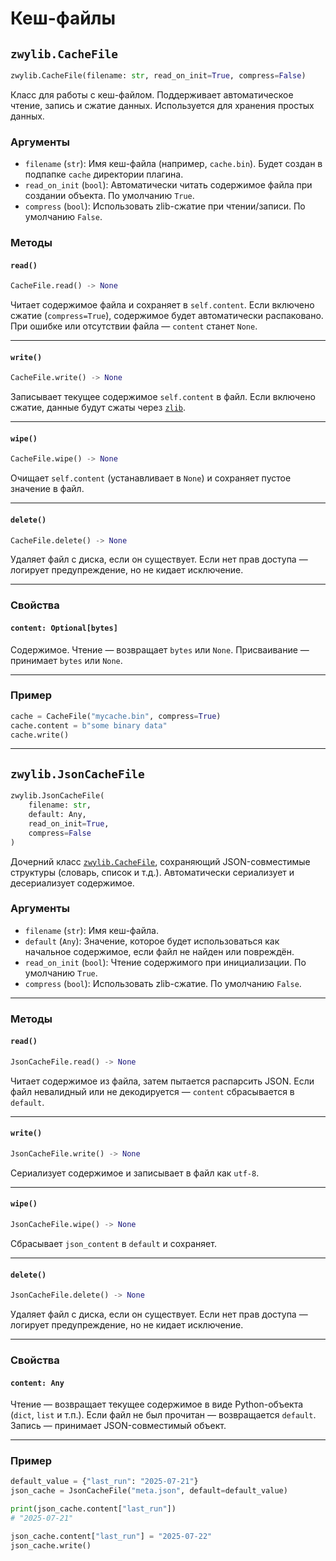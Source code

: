 # Кеш-файлы

## `zwylib.CacheFile`

```python
zwylib.CacheFile(filename: str, read_on_init=True, compress=False)
```

Класс для работы с кеш-файлом. Поддерживает автоматическое чтение, запись и сжатие данных. Используется для хранения простых данных.

### Аргументы

* `filename` (`str`): Имя кеш-файла (например, `cache.bin`). Будет создан в подпапке `cache` директории плагина.
* `read_on_init` (`bool`): Автоматически читать содержимое файла при создании объекта. По умолчанию `True`.
* `compress` (`bool`): Использовать zlib-сжатие при чтении/записи. По умолчанию `False`.

### Методы

#### `read()`

```python
CacheFile.read() -> None
```

Читает содержимое файла и сохраняет в `self.content`. Если включено сжатие (`compress=True`), содержимое будет автоматически распаковано. При ошибке или отсутствии файла — `content` станет `None`.

---

#### `write()`

```python
CacheFile.write() -> None
```

Записывает текущее содержимое `self.content` в файл. Если включено сжатие, данные будут сжаты через [`zlib`](https://docs.python.org/3/library/zlib.html).

---

#### `wipe()`

```python
CacheFile.wipe() -> None
```

Очищает `self.content` (устанавливает в `None`) и сохраняет пустое значение в файл.

---

#### `delete()`

```python
CacheFile.delete() -> None
```

Удаляет файл с диска, если он существует. Если нет прав доступа — логирует предупреждение, но не кидает исключение.

---

### Свойства

#### `content: Optional[bytes]`

Содержимое. Чтение — возвращает `bytes` или `None`. Присваивание — принимает `bytes` или `None`.

---

### Пример

```python
cache = CacheFile("mycache.bin", compress=True)
cache.content = b"some binary data"
cache.write()
```

---

## `zwylib.JsonCacheFile`

```python
zwylib.JsonCacheFile(
	filename: str,
	default: Any,
	read_on_init=True,
	compress=False
)
```

Дочерний класс [`zwylib.CacheFile`](/cachefiles#zwylibcachefile), сохраняющий JSON-совместимые структуры (словарь, список и т.д.). Автоматически сериализует и десериализует содержимое.

### Аргументы

* `filename` (`str`): Имя кеш-файла.
* `default` (`Any`): Значение, которое будет использоваться как начальное содержимое, если файл не найден или повреждён.
* `read_on_init` (`bool`): Чтение содержимого при инициализации. По умолчанию `True`.
* `compress` (`bool`): Использовать zlib-сжатие. По умолчанию `False`.

---

### Методы

#### `read()`

```python
JsonCacheFile.read() -> None
```

Читает содержимое из файла, затем пытается распарсить JSON. Если файл невалидный или не декодируется — `content` сбрасывается в `default`.

---

#### `write()`

```python
JsonCacheFile.write() -> None
```

Сериализует содержимое и записывает в файл как `utf-8`.

---

#### `wipe()`

```python
JsonCacheFile.wipe() -> None
```

Сбрасывает `json_content` в `default` и сохраняет.

---

#### `delete()`

```python
JsonCacheFile.delete() -> None
```

Удаляет файл с диска, если он существует. Если нет прав доступа — логирует предупреждение, но не кидает исключение.

---

### Свойства

#### `content: Any`

Чтение — возвращает текущее содержимое в виде Python-объекта (`dict`, `list` и т.п.). Если файл не был прочитан — возвращается `default`. Запись — принимает JSON-совместимый объект.

---

### Пример

```python
default_value = {"last_run": "2025-07-21"}
json_cache = JsonCacheFile("meta.json", default=default_value)

print(json_cache.content["last_run"])
# "2025-07-21"

json_cache.content["last_run"] = "2025-07-22"
json_cache.write()
```
